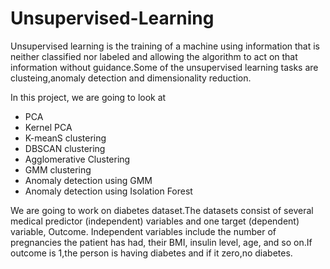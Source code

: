 # Unsupervised-Learning
 Unsupervised learning is the training of a machine using information that is neither classified nor labeled and allowing the algorithm to act on that information without guidance.Some of the unsupervised learning tasks are clusteing,anomaly detection and dimensionality reduction.
    
 In this project, we are going to look at 
*   PCA
*   Kernel PCA
*   K-meanS clustering
*   DBSCAN clustering
*   Agglomerative Clustering
*   GMM clustering
*   Anomaly detection using GMM 
*   Anomaly detection using Isolation Forest

We are going to work on diabetes dataset.The datasets consist of several medical predictor (independent) variables and one target (dependent) variable, Outcome. Independent variables include the number of pregnancies the patient has had, their BMI, insulin level, age, and so on.If outcome is 1,the person is having diabetes and if it zero,no diabetes.
